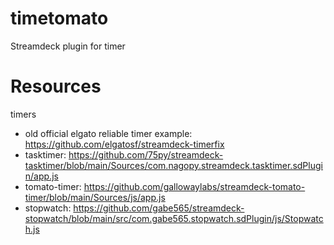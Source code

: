 # timetomato

Streamdeck plugin for timer

# Resources

timers

- old official elgato reliable timer example: <https://github.com/elgatosf/streamdeck-timerfix>
- tasktimer: https://github.com/75py/streamdeck-tasktimer/blob/main/Sources/com.nagopy.streamdeck.tasktimer.sdPlugin/app.js
- tomato-timer: https://github.com/gallowaylabs/streamdeck-tomato-timer/blob/main/Sources/js/app.js
- stopwatch: https://github.com/gabe565/streamdeck-stopwatch/blob/main/src/com.gabe565.stopwatch.sdPlugin/js/Stopwatch.js